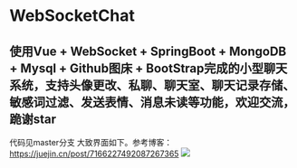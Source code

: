 # WebSocketChat
使用Vue + WebSocket + SpringBoot + MongoDB + Mysql + Github图床 + BootStrap完成的小型聊天系统，支持头像更改、私聊、聊天室、聊天记录存储、敏感词过滤、发送表情、消息未读等功能，欢迎交流，跪谢star
---
代码见master分支
大致界面如下。参考博客：https://juejin.cn/post/7166227492087267365
![](https://cdn.jsdelivr.net/gh/Mazai-Liu/pictures@main/img/gayhub/QQ图片20221113205013.png)
